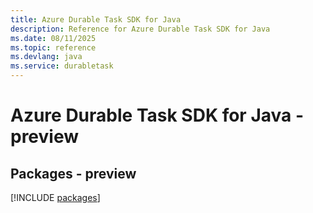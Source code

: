 ```yaml
---
title: Azure Durable Task SDK for Java
description: Reference for Azure Durable Task SDK for Java
ms.date: 08/11/2025
ms.topic: reference
ms.devlang: java
ms.service: durabletask
---
```

# Azure Durable Task SDK for Java - preview
## Packages - preview
[!INCLUDE [packages](durable-task-index.md)]
